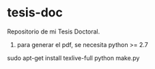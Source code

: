 # tesis-doc

Repositorio de mi Tesis Doctoral.

1) para generar el pdf, se necesita python >= 2.7

sudo apt-get install texlive-full
python make.py
